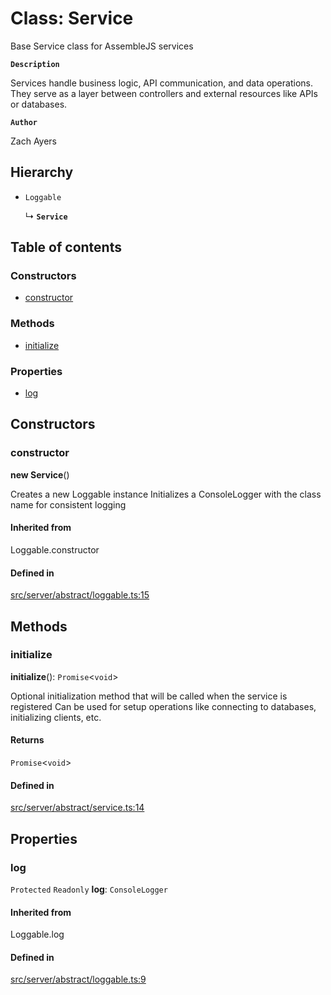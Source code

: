 # Class: Service

Base Service class for AssembleJS services

**`Description`**

Services handle business logic, API communication, and data operations.
They serve as a layer between controllers and external resources like APIs or databases.

**`Author`**

Zach Ayers

## Hierarchy

- `Loggable`

  ↳ **`Service`**

## Table of contents

### Constructors

- [constructor](Service.md#constructor)

### Methods

- [initialize](Service.md#initialize)

### Properties

- [log](Service.md#log)

## Constructors

### constructor

**new Service**()

Creates a new Loggable instance
Initializes a ConsoleLogger with the class name for consistent logging

#### Inherited from

Loggable.constructor

#### Defined in

[src/server/abstract/loggable.ts:15](https://github.com/zjayers/AssembleJS/blob/986668e/src/server/abstract/loggable.ts#L15)

## Methods

### initialize

**initialize**(): `Promise`<`void`\>

Optional initialization method that will be called when the service is registered
Can be used for setup operations like connecting to databases, initializing clients, etc.

#### Returns

`Promise`<`void`\>

#### Defined in

[src/server/abstract/service.ts:14](https://github.com/zjayers/AssembleJS/blob/986668e/src/server/abstract/service.ts#L14)

## Properties

### log

 `Protected` `Readonly` **log**: `ConsoleLogger`

#### Inherited from

Loggable.log

#### Defined in

[src/server/abstract/loggable.ts:9](https://github.com/zjayers/AssembleJS/blob/986668e/src/server/abstract/loggable.ts#L9)
